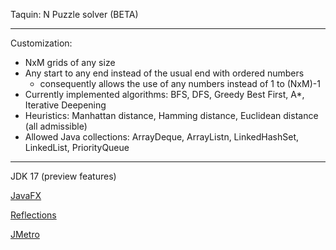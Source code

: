 Taquin: N Puzzle solver (BETA)

---

Customization:
* NxM grids of any size
* Any start to any end instead of the usual end with ordered numbers
  * consequently allows the use of any numbers instead of 1 to (NxM)-1
* Currently implemented algorithms: BFS, DFS, Greedy Best First, A*, Iterative Deepening
* Heuristics: Manhattan distance, Hamming distance, Euclidean distance (all admissible)
* Allowed Java collections: ArrayDeque, ArrayListn, LinkedHashSet, LinkedList, PriorityQueue

---

JDK 17 (preview features) 

[JavaFX](https://github.com/openjdk/jfx)

[Reflections](https://github.com/ronmamo/reflections)

[JMetro](https://github.com/JFXtras/jfxtras-styles)
